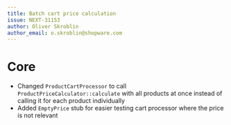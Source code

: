 ```yaml
---
title: Batch cart price calculation
issue: NEXT-31153
author: Oliver Skroblin
author_email: o.skroblin@shopware.com
---
```


# Core
* Changed `ProductCartProcessor` to call `ProductPriceCalculator::calculate` with all products at once instead of calling it for each product individually  
* Added `EmptyPrice` stub for easier testing cart processor where the price is not relevant
